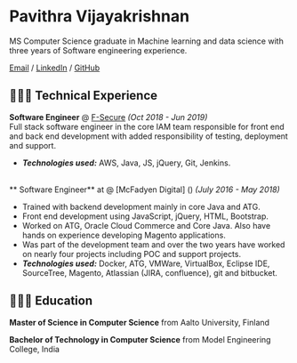 <meta name="google-site-verification" content="wVwG9aveRzbnMOL9w2D5TbwOVYFozw5U6Cvq5Zy1LZk" />

# Pavithra Vijayakrishnan

MS Computer Science graduate in Machine learning and data science with three years of Software engineering experience. <br>

[Email](mailto:vijayakrishnanpavithra@gmail.com) / [LinkedIn](https://www.linkedin.com/in/carolstran/) / [GitHub](https://github.com/pavi2894/) 




## 👩🏼‍💻 Technical Experience

**Software Engineer** @ [F-Secure](https://www.f-secure.com/en) _(Oct 2018 - Jun 2019)_ <br>
Full stack software engineer in the core IAM team responsible for front end and back end development with added responsibility of testing, deployment and support. 
  
  - **_Technologies used:_** AWS, Java, JS, jQuery, Git, Jenkins.
<br><br>


** Software Engineer** at @ [McFadyen Digital] () _(July 2016 - May 2018)_ <br>
- Trained with backend development mainly in core Java and ATG.
-  Front end development using JavaScript, jQuery, HTML, Bootstrap.
-   Worked on ATG, Oracle Cloud Commerce and Core Java. Also have hands on experience
developing Magento applications.
- Was part of the development team and over the two years have worked on nearly four projects
including POC and support projects.
- **_Technologies used:_** Docker, ATG, VMWare, VirtualBox, Eclipse IDE, SourceTree, Magento,
Atlassian (JIRA, confluence), git and bitbucket.


## 👩🏼‍🎓 Education

**Master of Science in Computer Science** from Aalto University, Finland <br>

**Bachelor of Technology in Computer Science** from Model Engineering College, India <br>
